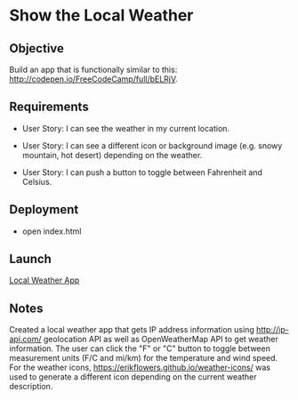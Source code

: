 # Show the Local Weather

## Objective
Build an app that is functionally similar to this: http://codepen.io/FreeCodeCamp/full/bELRjV.

## Requirements
* User Story: I can see the weather in my current location.

* User Story: I can see a different icon or background image (e.g. snowy mountain, hot desert) depending on the weather.

* User Story: I can push a button to toggle between Fahrenheit and Celsius.

## Deployment
* open index.html

## Launch
[Local Weather App](https://ziggysauce.github.io/chingu-fcc-speedrun-challenge/frontend/local-weather/)

## Notes
Created a local weather app that gets IP address information using http://ip-api.com/ geolocation API as well as OpenWeatherMap API to get weather information. The user can click the "F" or "C" button to toggle between measurement units (F/C and mi/km) for the temperature and wind speed. For the weather icons, https://erikflowers.github.io/weather-icons/ was used to generate a different icon depending on the current weather description.
